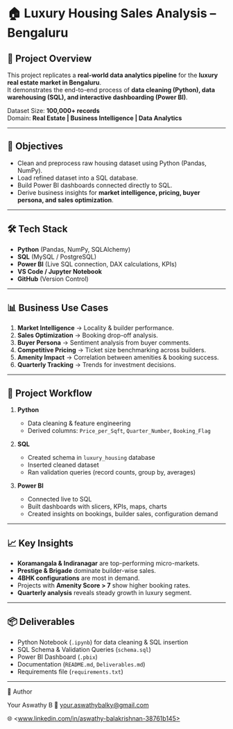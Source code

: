 # 🏠 Luxury Housing Sales Analysis – Bengaluru

## 📌 Project Overview
This project replicates a **real-world data analytics pipeline** for the **luxury real estate market in Bengaluru**.  
It demonstrates the end-to-end process of **data cleaning (Python), data warehousing (SQL), and interactive dashboarding (Power BI)**.

Dataset Size: **100,000+ records**  
Domain: **Real Estate | Business Intelligence | Data Analytics**

---

## 🎯 Objectives
- Clean and preprocess raw housing dataset using Python (Pandas, NumPy).
- Load refined dataset into a SQL database.
- Build Power BI dashboards connected directly to SQL.
- Derive business insights for **market intelligence, pricing, buyer persona, and sales optimization**.

---

## 🛠️ Tech Stack
- **Python** (Pandas, NumPy, SQLAlchemy)
- **SQL** (MySQL / PostgreSQL)
- **Power BI** (Live SQL connection, DAX calculations, KPIs)
- **VS Code / Jupyter Notebook**
- **GitHub** (Version Control)

---

## 📊 Business Use Cases
1. **Market Intelligence** → Locality & builder performance.
2. **Sales Optimization** → Booking drop-off analysis.
3. **Buyer Persona** → Sentiment analysis from buyer comments.
4. **Competitive Pricing** → Ticket size benchmarking across builders.
5. **Amenity Impact** → Correlation between amenities & booking success.
6. **Quarterly Tracking** → Trends for investment decisions.

---

## 📂 Project Workflow
1. **Python**  
   - Data cleaning & feature engineering  
   - Derived columns: `Price_per_Sqft`, `Quarter_Number`, `Booking_Flag`
   
2. **SQL**  
   - Created schema in `luxury_housing` database  
   - Inserted cleaned dataset  
   - Ran validation queries (record counts, group by, averages)

3. **Power BI**  
   - Connected live to SQL  
   - Built dashboards with slicers, KPIs, maps, charts  
   - Created insights on bookings, builder sales, configuration demand

---

## 📈 Key Insights
- **Koramangala & Indiranagar** are top-performing micro-markets.
- **Prestige & Brigade** dominate builder-wise sales.
- **4BHK configurations** are most in demand.
- Projects with **Amenity Score > 7** show higher booking rates.
- **Quarterly analysis** reveals steady growth in luxury segment.

---

## 📦 Deliverables
- Python Notebook (`.ipynb`) for data cleaning & SQL insertion
- SQL Schema & Validation Queries (`schema.sql`)
- Power BI Dashboard (`.pbix`)
- Documentation (`README.md`, `Deliverables.md`)
- Requirements file (`requirements.txt`)

---
📝 Author

Your Aswathy B
📧 your.aswathybalky@gmail.com

🌐 <www.linkedin.com/in/aswathy-balakrishnan-38761b145>
